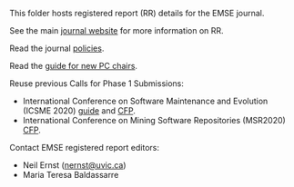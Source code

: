 This folder hosts registered report (RR) details for the EMSE journal.

See the main [journal website](https://emsejournal.github.io/registered_reports/) for more information on RR.

Read the journal [policies](rr_policies.md).

Read the [guide for new PC chairs](pc_chair_guide.md).

Reuse previous Calls for Phase 1 Submissions:
- International Conference on Software Maintenance and Evolution (ICSME 2020) [guide](icsme_rr_guide.md) and [CFP](registered-reports_ICSME_CFP.md).
- International Conference on Mining Software Repositories (MSR2020) [CFP](registered-reports_MSR_CFP.md). 

Contact EMSE registered report editors:
- Neil Ernst (nernst@uvic.ca)
- Maria Teresa Baldassarre